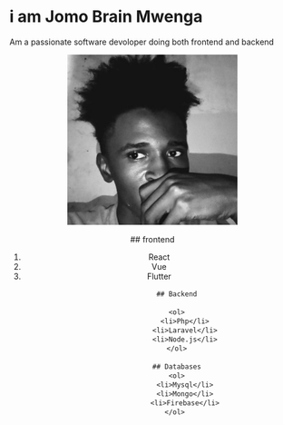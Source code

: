 # i am Jomo Brain Mwenga

Am a passionate software devoloper doing both frontend and backend
  <div align="center">

   <p><img src="./images/me.jpg" width="300" height="300"></p>
  
  <div>
    ## frontend
                <ol>
                <li>React</li>
                <li>Vue</li>
                <li>Flutter</li>
                </ol>
  </div>
                  
                

                ## Backend

                <ol>
                    <li>Php</li>
                    <li>Laravel</li>
                    <li>Node.js</li>
                </ol>

                ## Databases
                <ol>
                    <li>Mysql</li>
                    <li>Mongo</li>
                    <li>Firebase</li>
                </ol> 

</div>